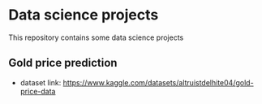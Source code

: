 # Data science projects
This repository contains some data science projects

## Gold price prediction
- dataset link: https://www.kaggle.com/datasets/altruistdelhite04/gold-price-data 
